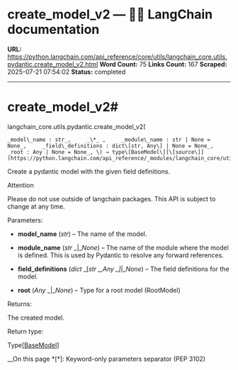 # create_model_v2 — 🦜🔗 LangChain  documentation

**URL:** https://python.langchain.com/api_reference/core/utils/langchain_core.utils.pydantic.create_model_v2.html
**Word Count:** 75
**Links Count:** 167
**Scraped:** 2025-07-21 07:54:02
**Status:** completed

---

# create\_model\_v2\#

langchain\_core.utils.pydantic.create\_model\_v2\(

    _model\_name : str_,     _\*_ ,     _module\_name : str | None = None_,     _field\_definitions : dict\[str, Any\] | None = None_,     _root : Any | None = None_, \) → type\[BaseModel\][\[source\]](https://python.langchain.com/api_reference/_modules/langchain_core/utils/pydantic.html#create_model_v2)\#     

Create a pydantic model with the given field definitions.

Attention

Please do not use outside of langchain packages. This API is subject to change at any time.

Parameters:     

  * **model\_name** \(_str_\) – The name of the model.

  * **module\_name** \(_str_ _|__None_\) – The name of the module where the model is defined. This is used by Pydantic to resolve any forward references.

  * **field\_definitions** \(_dict_ _\[__str_ _,__Any_ _\]__|__None_\) – The field definitions for the model.

  * **root** \(_Any_ _|__None_\) – Type for a root model \(RootModel\)

Returns:     

The created model.

Return type:     

Type\[[BaseModel](https://python.langchain.com/api_reference/experimental/video_captioning/langchain_experimental.video_captioning.models.BaseModel.html#langchain_experimental.video_captioning.models.BaseModel "langchain_experimental.video_captioning.models.BaseModel")\]

__On this page   *[\*]: Keyword-only parameters separator (PEP 3102)